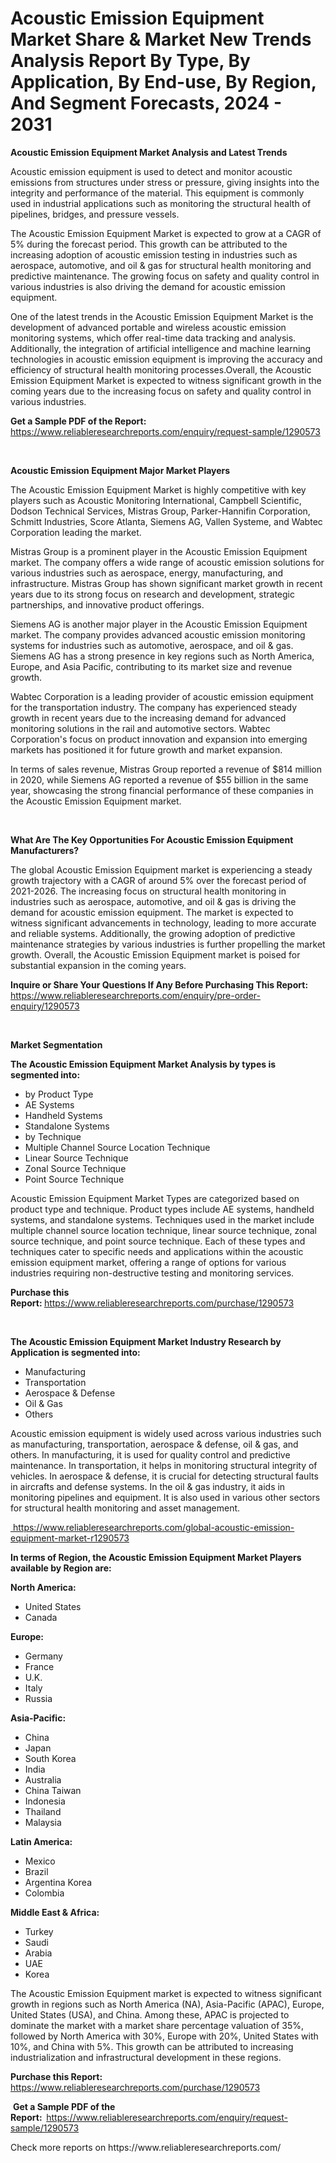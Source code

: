 <p><h1>Acoustic Emission Equipment Market Share & Market New Trends Analysis Report By Type, By Application, By End-use, By Region, And Segment Forecasts, 2024 - 2031</h1></p><p><strong>Acoustic Emission Equipment Market Analysis and Latest Trends</strong></p>
<p><p>Acoustic emission equipment is used to detect and monitor acoustic emissions from structures under stress or pressure, giving insights into the integrity and performance of the material. This equipment is commonly used in industrial applications such as monitoring the structural health of pipelines, bridges, and pressure vessels.</p><p>The Acoustic Emission Equipment Market is expected to grow at a CAGR of 5% during the forecast period. This growth can be attributed to the increasing adoption of acoustic emission testing in industries such as aerospace, automotive, and oil & gas for structural health monitoring and predictive maintenance. The growing focus on safety and quality control in various industries is also driving the demand for acoustic emission equipment.</p><p>One of the latest trends in the Acoustic Emission Equipment Market is the development of advanced portable and wireless acoustic emission monitoring systems, which offer real-time data tracking and analysis. Additionally, the integration of artificial intelligence and machine learning technologies in acoustic emission equipment is improving the accuracy and efficiency of structural health monitoring processes.Overall, the Acoustic Emission Equipment Market is expected to witness significant growth in the coming years due to the increasing focus on safety and quality control in various industries.</p></p>
<p><strong>Get a Sample PDF of the Report:&nbsp;</strong> <a href="https://www.reliableresearchreports.com/enquiry/request-sample/1290573">https://www.reliableresearchreports.com/enquiry/request-sample/1290573</a></p>
<p>&nbsp;</p>
<p><strong>Acoustic Emission Equipment Major Market Players</strong></p>
<p><p>The Acoustic Emission Equipment Market is highly competitive with key players such as Acoustic Monitoring International, Campbell Scientific, Dodson Technical Services, Mistras Group, Parker-Hannifin Corporation, Schmitt Industries, Score Atlanta, Siemens AG, Vallen Systeme, and Wabtec Corporation leading the market.</p><p>Mistras Group is a prominent player in the Acoustic Emission Equipment market. The company offers a wide range of acoustic emission solutions for various industries such as aerospace, energy, manufacturing, and infrastructure. Mistras Group has shown significant market growth in recent years due to its strong focus on research and development, strategic partnerships, and innovative product offerings.</p><p>Siemens AG is another major player in the Acoustic Emission Equipment market. The company provides advanced acoustic emission monitoring systems for industries such as automotive, aerospace, and oil & gas. Siemens AG has a strong presence in key regions such as North America, Europe, and Asia Pacific, contributing to its market size and revenue growth.</p><p>Wabtec Corporation is a leading provider of acoustic emission equipment for the transportation industry. The company has experienced steady growth in recent years due to the increasing demand for advanced monitoring solutions in the rail and automotive sectors. Wabtec Corporation's focus on product innovation and expansion into emerging markets has positioned it for future growth and market expansion.</p><p>In terms of sales revenue, Mistras Group reported a revenue of $814 million in 2020, while Siemens AG reported a revenue of $55 billion in the same year, showcasing the strong financial performance of these companies in the Acoustic Emission Equipment market.</p></p>
<p>&nbsp;</p>
<p><strong>What Are The Key Opportunities For Acoustic Emission Equipment Manufacturers?</strong></p>
<p><p>The global Acoustic Emission Equipment market is experiencing a steady growth trajectory with a CAGR of around 5% over the forecast period of 2021-2026. The increasing focus on structural health monitoring in industries such as aerospace, automotive, and oil & gas is driving the demand for acoustic emission equipment. The market is expected to witness significant advancements in technology, leading to more accurate and reliable systems. Additionally, the growing adoption of predictive maintenance strategies by various industries is further propelling the market growth. Overall, the Acoustic Emission Equipment market is poised for substantial expansion in the coming years.</p></p>
<p><strong>Inquire or Share Your Questions If Any Before Purchasing This Report:</strong> <a href="https://www.reliableresearchreports.com/enquiry/pre-order-enquiry/1290573">https://www.reliableresearchreports.com/enquiry/pre-order-enquiry/1290573</a></p>
<p>&nbsp;</p>
<p><strong>Market Segmentation</strong></p>
<p><strong>The Acoustic Emission Equipment Market Analysis by types is segmented into:</strong></p>
<p><ul><li>by Product Type</li><li>AE Systems</li><li>Handheld Systems</li><li>Standalone Systems</li><li>by Technique</li><li>Multiple Channel Source Location Technique</li><li>Linear Source Technique</li><li>Zonal Source Technique</li><li>Point Source Technique</li></ul></p>
<p><p>Acoustic Emission Equipment Market Types are categorized based on product type and technique. Product types include AE systems, handheld systems, and standalone systems. Techniques used in the market include multiple channel source location technique, linear source technique, zonal source technique, and point source technique. Each of these types and techniques cater to specific needs and applications within the acoustic emission equipment market, offering a range of options for various industries requiring non-destructive testing and monitoring services.</p></p>
<p><strong>Purchase this Report:&nbsp;</strong><a href="https://www.reliableresearchreports.com/purchase/1290573">https://www.reliableresearchreports.com/purchase/1290573</a></p>
<p>&nbsp;</p>
<p><strong>The Acoustic Emission Equipment Market Industry Research by Application is segmented into:</strong></p>
<p><ul><li>Manufacturing</li><li>Transportation</li><li>Aerospace & Defense</li><li>Oil & Gas</li><li>Others</li></ul></p>
<p><p>Acoustic emission equipment is widely used across various industries such as manufacturing, transportation, aerospace & defense, oil & gas, and others. In manufacturing, it is used for quality control and predictive maintenance. In transportation, it helps in monitoring structural integrity of vehicles. In aerospace & defense, it is crucial for detecting structural faults in aircrafts and defense systems. In the oil & gas industry, it aids in monitoring pipelines and equipment. It is also used in various other sectors for structural health monitoring and asset management.</p></p>
<p><a href="https://www.reliableresearchreports.com/global-acoustic-emission-equipment-market-r1290573">&nbsp;https://www.reliableresearchreports.com/global-acoustic-emission-equipment-market-r1290573</a></p>
<p><strong>In terms of Region, the Acoustic Emission Equipment Market Players available by Region are:</strong></p>
<p>
    <p> <strong> North America: </strong>
        <ul>
            <li>United States</li>
            <li>Canada</li>
        </ul>
        </p> 
    <p> <strong> Europe: </strong>
        <ul>
            <li>Germany</li>
            <li>France</li>
            <li>U.K.</li>
            <li>Italy</li>
            <li>Russia</li>
        </ul>
        </p> 
    <p> <strong> Asia-Pacific: </strong>
        <ul>
            <li>China</li>
            <li>Japan</li>
            <li>South Korea</li>
            <li>India</li>
            <li>Australia</li>
            <li>China Taiwan</li>
            <li>Indonesia</li>
            <li>Thailand</li>
            <li>Malaysia</li>
        </ul>
        </p> 
    <p> <strong> Latin America: </strong>
        <ul>
            <li>Mexico</li>
            <li>Brazil</li>
            <li>Argentina Korea</li>
            <li>Colombia</li>
        </ul>
        </p> 
    <p> <strong> Middle East & Africa: </strong>
        <ul>
            <li>Turkey</li>
            <li>Saudi</li>
            <li>Arabia</li>
            <li>UAE</li>
            <li>Korea</li>
        </ul>
    </p>
    </p>
<p><p>The Acoustic Emission Equipment market is expected to witness significant growth in regions such as North America (NA), Asia-Pacific (APAC), Europe, United States (USA), and China. Among these, APAC is projected to dominate the market with a market share percentage valuation of 35%, followed by North America with 30%, Europe with 20%, United States with 10%, and China with 5%. This growth can be attributed to increasing industrialization and infrastructural development in these regions.</p></p>
<p><strong>Purchase this Report: </strong><a href="https://www.reliableresearchreports.com/purchase/1290573">https://www.reliableresearchreports.com/purchase/1290573</a></p>
<p>&nbsp;<strong>Get a Sample PDF of the Report:&nbsp;&nbsp;</strong><a href="https://www.reliableresearchreports.com/enquiry/request-sample/1290573">https://www.reliableresearchreports.com/enquiry/request-sample/1290573</a></p>
<p><strong></strong></p>
<p>Check more reports on https://www.reliableresearchreports.com/</p>
